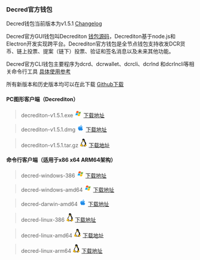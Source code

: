 ### Decred官方钱包 
Decred钱包当前版本为v1.5.1 [Changelog](https://github.com/decred/decred-binaries/releases)

Decred官方GUI钱包叫Decrediton [钱包源码](https://github.com/decred/decrediton)，Decrediton基于node.js和Electron开发实现跨平台。Decrediton官方钱包是全节点钱包支持收发DCR货币、链上投票、提案（链下）投票、验证和签名消息以及未来其他功能。

Decred官方CLI钱包主要程序为dcrd、dcrwallet、dcrcli、dcrlnd 和dcrlncli等相关命令行工具 [具体使用参考](https://docs.decred.org/wallets/cli/cli-installation/)

所有新版本和历史版本均可以在此下载 [Github下载](https://github.com/decred/decred-binaries/releases)

#### PC图形客户端（Decrediton）
> decrediton-v1.5.1.exe <img width="20" src="./wallet/win.svg">
[下载地址](https://github.com/decred/decred-binaries/releases/download/v1.5.1/decrediton-v1.5.1.exe)

> decrediton-v1.5.1.dmg <img width="20" src="./wallet/apple.svg">
[下载地址](https://github.com/decred/decred-binaries/releases/download/v1.5.1/decrediton-v1.5.1.dmg)

> decrediton-v1.5.1.tar.gz <img width="20" src="./wallet/linux.svg">
[下载地址](https://github.com/decred/decred-binaries/releases/download/v1.5.1/decrediton-v1.5.1.tar.gz)

#### 命令行客户端（适用于x86 x64 ARM64架构）
> decred-windows-386 <img width="20" src="./wallet/win.svg">
[下载地址](https://github.com/decred/decred-binaries/releases/download/v1.5.1/decred-windows-386-v1.5.1.zip)

> decred-windows-amd64 <img width="20" src="./wallet/win.svg">
[下载地址](https://github.com/decred/decred-binaries/releases/download/v1.5.1/decred-windows-amd64-v1.5.1.zip)


> decred-darwin-amd64 <img width="20" src="./wallet/apple.svg">
[下载地址](https://github.com/decred/decred-binaries/releases/download/v1.5.1/decred-darwin-amd64-v1.5.1.tar.gz)

> decred-linux-386 <img width="20" src="./wallet/linux.svg">
[下载地址](https://github.com/decred/decred-binaries/releases/download/v1.5.1/decred-linux-386-v1.5.1.tar.gz)

> decred-linux-amd64 <img width="20" src="./wallet/linux.svg">
[下载地址](https://github.com/decred/decred-binaries/releases/download/v1.5.1/decred-linux-amd64-v1.5.1.tar.gz)

> decred-linux-arm64 <img width="20" src="./wallet/linux.svg">
[下载地址](https://github.com/decred/decred-binaries/releases/download/v1.5.1/decred-linux-arm64-v1.5.1.tar.gz)
